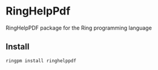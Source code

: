 # RingHelpPdf

RingHelpPDF package for the Ring programming language

## Install

	ringpm install ringhelppdf